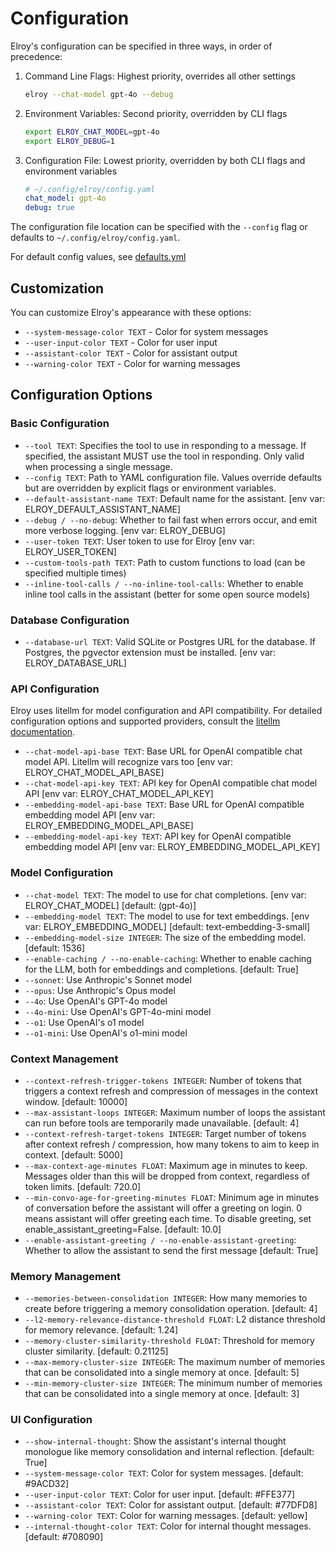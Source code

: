 # Configuration

Elroy's configuration can be specified in three ways, in order of precedence:

1. Command Line Flags: Highest priority, overrides all other settings
   ```bash
   elroy --chat-model gpt-4o --debug
   ```

2. Environment Variables: Second priority, overridden by CLI flags
   ```bash
   export ELROY_CHAT_MODEL=gpt-4o
   export ELROY_DEBUG=1
   ```

3. Configuration File: Lowest priority, overridden by both CLI flags and environment variables
   ```yaml
   # ~/.config/elroy/config.yaml
   chat_model: gpt-4o
   debug: true
   ```

The configuration file location can be specified with the `--config` flag or defaults to `~/.config/elroy/config.yaml`.

For default config values, see [defaults.yml](../elroy/defaults.yml)

## Customization

You can customize Elroy's appearance with these options:

- `--system-message-color TEXT` - Color for system messages
- `--user-input-color TEXT` - Color for user input
- `--assistant-color TEXT` - Color for assistant output
- `--warning-color TEXT` - Color for warning messages


## Configuration Options

### Basic Configuration
* `--tool TEXT`: Specifies the tool to use in responding to a message. If specified, the assistant MUST use the tool in responding. Only valid when processing a single message.
* `--config TEXT`: Path to YAML configuration file. Values override defaults but are overridden by explicit flags or environment variables.
* `--default-assistant-name TEXT`: Default name for the assistant. [env var: ELROY_DEFAULT_ASSISTANT_NAME]
* `--debug / --no-debug`: Whether to fail fast when errors occur, and emit more verbose logging. [env var: ELROY_DEBUG]
* `--user-token TEXT`: User token to use for Elroy [env var: ELROY_USER_TOKEN]
* `--custom-tools-path TEXT`: Path to custom functions to load (can be specified multiple times)
* `--inline-tool-calls / --no-inline-tool-calls`: Whether to enable inline tool calls in the assistant (better for some open source models)

### Database Configuration
* `--database-url TEXT`: Valid SQLite or Postgres URL for the database. If Postgres, the pgvector extension must be installed. [env var: ELROY_DATABASE_URL]

### API Configuration
Elroy uses litellm for model configuration and API compatibility. For detailed configuration options and supported providers, consult the [litellm documentation](https://docs.litellm.ai/docs/).

* `--chat-model-api-base TEXT`: Base URL for OpenAI compatible chat model API. Litellm will recognize vars too [env var: ELROY_CHAT_MODEL_API_BASE]
* `--chat-model-api-key TEXT`: API key for OpenAI compatible chat model API [env var: ELROY_CHAT_MODEL_API_KEY]
* `--embedding-model-api-base TEXT`: Base URL for OpenAI compatible embedding model API [env var: ELROY_EMBEDDING_MODEL_API_BASE]
* `--embedding-model-api-key TEXT`: API key for OpenAI compatible embedding model API [env var: ELROY_EMBEDDING_MODEL_API_KEY]

### Model Configuration
* `--chat-model TEXT`: The model to use for chat completions. [env var: ELROY_CHAT_MODEL] [default: (gpt-4o)]
* `--embedding-model TEXT`: The model to use for text embeddings. [env var: ELROY_EMBEDDING_MODEL] [default: text-embedding-3-small]
* `--embedding-model-size INTEGER`: The size of the embedding model. [default: 1536]
* `--enable-caching / --no-enable-caching`: Whether to enable caching for the LLM, both for embeddings and completions. [default: True]
* `--sonnet`: Use Anthropic's Sonnet model
* `--opus`: Use Anthropic's Opus model
* `--4o`: Use OpenAI's GPT-4o model
* `--4o-mini`: Use OpenAI's GPT-4o-mini model
* `--o1`: Use OpenAI's o1 model
* `--o1-mini`: Use OpenAI's o1-mini model

### Context Management
* `--context-refresh-trigger-tokens INTEGER`: Number of tokens that triggers a context refresh and compression of messages in the context window. [default: 10000]
* `--max-assistant-loops INTEGER`: Maximum number of loops the assistant can run before tools are temporarily made unavailable. [default: 4]
* `--context-refresh-target-tokens INTEGER`: Target number of tokens after context refresh / compression, how many tokens to aim to keep in context. [default: 5000]
* `--max-context-age-minutes FLOAT`: Maximum age in minutes to keep. Messages older than this will be dropped from context, regardless of token limits. [default: 720.0]
* `--min-convo-age-for-greeting-minutes FLOAT`: Minimum age in minutes of conversation before the assistant will offer a greeting on login. 0 means assistant will offer greeting each time. To disable greeting, set enable_assistant_greeting=False. [default: 10.0]
* `--enable-assistant-greeting / --no-enable-assistant-greeting`: Whether to allow the assistant to send the first message [default: True]

### Memory Management
* `--memories-between-consolidation INTEGER`: How many memories to create before triggering a memory consolidation operation. [default: 4]
* `--l2-memory-relevance-distance-threshold FLOAT`: L2 distance threshold for memory relevance. [default: 1.24]
* `--memory-cluster-similarity-threshold FLOAT`: Threshold for memory cluster similarity. [default: 0.21125]
* `--max-memory-cluster-size INTEGER`: The maximum number of memories that can be consolidated into a single memory at once. [default: 5]
* `--min-memory-cluster-size INTEGER`: The minimum number of memories that can be consolidated into a single memory at once. [default: 3]

### UI Configuration
* `--show-internal-thought`: Show the assistant's internal thought monologue like memory consolidation and internal reflection. [default: True]
* `--system-message-color TEXT`: Color for system messages. [default: #9ACD32]
* `--user-input-color TEXT`: Color for user input. [default: #FFE377]
* `--assistant-color TEXT`: Color for assistant output. [default: #77DFD8]
* `--warning-color TEXT`: Color for warning messages. [default: yellow]
* `--internal-thought-color TEXT`: Color for internal thought messages. [default: #708090]
